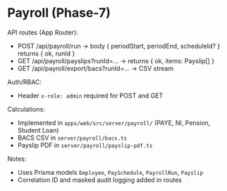 # Payroll (Phase-7)

API routes (App Router):
- POST /api/payroll/run → body { periodStart, periodEnd, scheduleId? } returns { ok, runId }
- GET  /api/payroll/payslips?runId=... → returns { ok, items: Payslip[] }
- GET  /api/payroll/export/bacs?runId=... → CSV stream

Auth/RBAC:
- Header `x-role: admin` required for POST and GET

Calculations:
- Implemented in `apps/web/src/server/payroll/` (PAYE, NI, Pension, Student Loan)
- BACS CSV in `server/payroll/bacs.ts`
- Payslip PDF in `server/payroll/payslip-pdf.ts`

Notes:
- Uses Prisma models `Employee`, `PaySchedule`, `PayrollRun`, `Payslip`
- Correlation ID and masked audit logging added in routes
